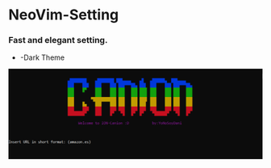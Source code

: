 # NeoVim-Setting

### Fast and elegant setting.
+ -Dark Theme

![alt text](https://github.com/NoSoyDani/Scraper/blob/master/images/o.png)
